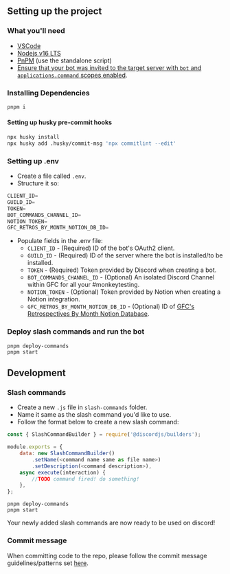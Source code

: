 ## Setting up the project

### What you'll need

- [VSCode](https://code.visualstudio.com/)
- [Nodejs v16 LTS](https://nodejs.org/en/)
- [PnPM](https://pnpm.io/) (use the standalone script)
- [Ensure that your bot was invited to the target server with `bot` and `applications.command` scopes enabled](https://discordjs.guide/preparations/adding-your-bot-to-servers.html).

### Installing Dependencies

```sh
pnpm i
```

#### Setting up husky pre-commit hooks

```sh
npx husky install
npx husky add .husky/commit-msg 'npx commitlint --edit'
```

### Setting up .env

- Create a file called `.env`.
- Structure it so:

```js
CLIENT_ID=
GUILD_ID=
TOKEN=
BOT_COMMANDS_CHANNEL_ID=
NOTION_TOKEN=
GFC_RETROS_BY_MONTH_NOTION_DB_ID=
```

- Populate fields in the .env file:
  - `CLIENT_ID` - (Required) ID of the bot's OAuth2 client.
  - `GUILD_ID` - (Required) ID of the server where the bot is installed/to be installed.
  - `TOKEN` - (Required) Token provided by Discord when creating a bot.
  - `BOT_COMMANDS_CHANNEL_ID` - (Optional) An isolated Discord Channel within GFC for all your #monkeytesting.
  - `NOTION_TOKEN` - (Optional) Token provided by Notion when creating a Notion integration.
  - `GFC_RETROS_BY_MONTH_NOTION_DB_ID` - (Optional) ID of [GFC's Retrospectives By Month Notion Database](https://www.notion.so/gitfitcode/a3a30be6c6564f6194e90aa858a75f49?v=3337964233d247ecbaa3c4f6f9b9a7ec).

### Deploy slash commands and run the bot

```shell
pnpm deploy-commands
pnpm start
```

## Development

### Slash commands

- Create a new `.js` file in `slash-commands` folder.
- Name it same as the slash command you'd like to use.
- Follow the format below to create a new slash command:

```javascript
const { SlashCommandBuilder } = require('@discordjs/builders');

module.exports = {
	data: new SlashCommandBuilder()
		.setName(<command name same as file name>)
		.setDescription(<command description>),
	async execute(interaction) {
		//TODO command fired! do something!
	},
};
```

```shell
pnpm deploy-commands
pnpm start
```

Your newly added slash commands are now ready to be used on discord!

### Commit message

When committing code to the repo, please follow the commit message guidelines/patterns set [here](https://github.com/conventional-changelog/commitlint#what-is-commitlint).
